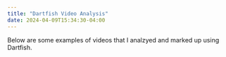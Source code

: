 ```yaml
---
title: "Dartfish Video Analysis"
date: 2024-04-09T15:34:30-04:00
---
```

Below are some examples of videos that I analzyed and marked up using Dartfish.


